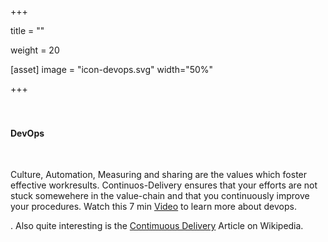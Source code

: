 +++


title = ""

weight = 20

[asset]
image = "icon-devops.svg" 
width="50%"

+++
<br><br><br>
<h4>DevOps</h4>
<br>
<p>Culture, Automation, Measuring and sharing are the values which foster effective workresults. Continuos-Delivery ensures that your efforts are not stuck somewehere in the value-chain and that you continuously improve your procedures. Watch this 7 min <a href="https://www.youtube.com/watch?v=_I94-tJlovg">Video</a> to learn more about devops.</p>. Also quite interesting is the <a href="https://en.wikipedia.org/wiki/Continuous_delivery">Contimuous Delivery</a> Article on Wikipedia.